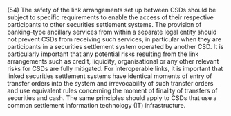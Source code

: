 (54) The safety of the link arrangements set up between CSDs should be subject to specific requirements to enable the access of their respective participants to other securities settlement systems. The provision of banking-type ancillary services from within a separate legal entity should not prevent CSDs from receiving such services, in particular when they are participants in a securities settlement system operated by another CSD. It is particularly important that any potential risks resulting from the link arrangements such as credit, liquidity, organisational or any other relevant risks for CSDs are fully mitigated. For interoperable links, it is important that linked securities settlement systems have identical moments of entry of transfer orders into the system and irrevocability of such transfer orders and use equivalent rules concerning the moment of finality of transfers of securities and cash. The same principles should apply to CSDs that use a common settlement information technology (IT) infrastructure.